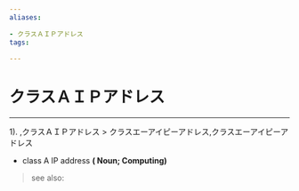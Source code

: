 ```yaml
---
aliases:
    
- クラスＡＩＰアドレス
tags:
    
---
```


# クラスＡＩＰアドレス
---
1).
,クラスＡＩＰアドレス > クラスエーアイピーアドレス,クラスエーアイピーアドレス

- class A IP address
**( Noun; Computing)**
> see also: 
            